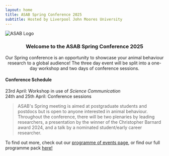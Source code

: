```yaml
---
layout: home
title: ASAB Spring Conference 2025
subtitle: Hosted by Liverpool John Moores University
---
```

![ASAB Logo]({{ASABSpring2025.github.io}}/assets/img/ASAB_16-9.jpg "ASAB Logo")
### <center> Welcome to the ASAB Spring Conference 2025</center>

<center>Our Spring conference is an opportunity to showcase your animal behaviour research to a global audience! The three day event will be split into a one-day workshop and two days of conference sessions.</center>


#### Conference Schedule 
23rd April: Workshop in use of _Science Communication_  
24th and 25th April: Conference sessions

>ASAB's Spring meeting is aimed at postgraduate students and postdocs but is open to anyone interested in animal behaviour. Throughout the conference, there will be two plenaries by leading researchers, a presentation by the winner of the Christopher Barnard award 2024, and a talk by a nominated student/early career researcher.

To find out more, check out our [programme of events page](https://ASABSpring2025.github.io/Programme/), or find our full programme pack [here!](https://drive.google.com/file/d/1zxBojP4ZPjBlXn60Pxpblgw-hMBK5R43/view?usp=sharing)
